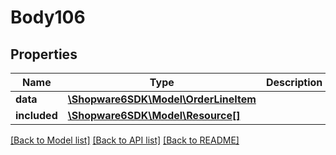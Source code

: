 # Body106

## Properties
Name | Type | Description | Notes
------------ | ------------- | ------------- | -------------
**data** | [**\Shopware6SDK\Model\OrderLineItem**](OrderLineItem.md) |  | [optional] 
**included** | [**\Shopware6SDK\Model\Resource[]**](Resource.md) |  | [optional] 

[[Back to Model list]](../../README.md#documentation-for-models) [[Back to API list]](../../README.md#documentation-for-api-endpoints) [[Back to README]](../../README.md)

